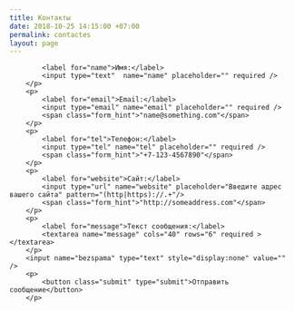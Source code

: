 ```yaml
---
title: Контакты
date: 2018-10-25 14:15:00 +07:00
permalink: contactes
layout: page
---
```



<html>
<head>
	<meta charset="utf-8">
	<title>Форма обратной связи на HTML и PHP</title>
	<meta name="robots" content="noindex, nofollow"/>
	<link rel="stylesheet" media="screen" href="styles.css" >
</head>
<body>

            <label for="name">Имя:</label>
            <input type="text"  name="name" placeholder="" required />
        </p>
        <p>
            <label for="email">Email:</label>
            <input type="email" name="email" placeholder="" required />
            <span class="form_hint">"name@something.com"</span>
        </p>
        <p>
            <label for="tel">Телефон:</label>
            <input type="tel" name="tel" placeholder="" required />
            <span class="form_hint">"+7-123-4567890"</span>
        </p>
        <p>
            <label for="website">Сайт:</label>
            <input type="url" name="website" placeholder="Введите адрес вашего сайта" pattern="(http|https)://.+"/>
            <span class="form_hint">"http://someaddress.com"</span>
        </p>
        <p>
            <label for="message">Текст сообщения:</label>
            <textarea name="message" cols="40" rows="6" required ></textarea>
        </p>
		<input name="bezspama" type="text" style="display:none" value="" />
        <p>
        	<button class="submit" type="submit">Отправить сообщение</button>
        </p>
</form>
</body>
</html>